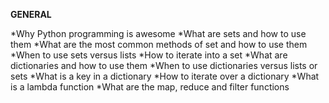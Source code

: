 <B> GENERAL</B>

*Why Python programming is awesome
*What are sets and how to use them
*What are the most common methods of set and how to use them
*When to use sets versus lists
*How to iterate into a set
*What are dictionaries and how to use them
*When to use dictionaries versus lists or sets
*What is a key in a dictionary
*How to iterate over a dictionary
*What is a lambda function
*What are the map, reduce and filter functions
